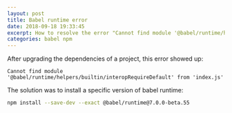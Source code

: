 ```yaml
---
layout: post
title: Babel runtime error
date: 2018-09-18 19:33:45
excerpt: How to resolve the error "Cannot find module '@babel/runtime/helpers/builtin/interopRequireDefault' from 'index.js'".
categories: babel npm
---
```


After upgrading the dependencies of a project, this error showed up:

```
Cannot find module '@babel/runtime/helpers/builtin/interopRequireDefault' from 'index.js'
```

The solution was to install a specific version of babel runtime:

```sh
npm install --save-dev --exact @babel/runtime@7.0.0-beta.55
```
